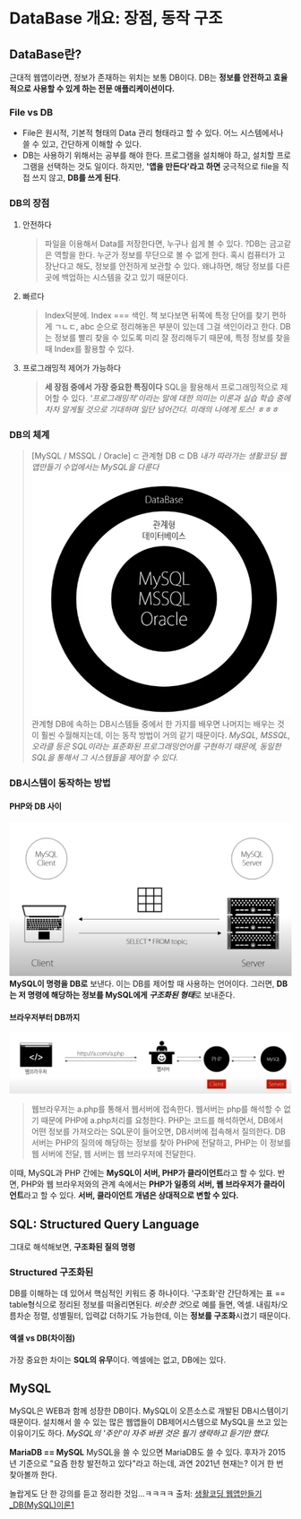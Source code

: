 # DataBase 개요: 장점, 동작 구조

## DataBase란?
근대적 웹앱이라면, 정보가 존재하는 위치는 보통 DB이다. DB는 **정보를 안전하고 효율적으로 사용할 수 있게 하는 전문 애플리케이션이다.**

### File vs DB
* File은 원시적, 기본적 형태의 Data 관리 형태라고 할 수 있다. 어느 시스템에서나 쓸 수 있고, 간단하게 이해할 수 있다.
* DB는 사용하기 위해서는 공부를 해야 한다. 프로그램을 설치해야 하고, 설치할 프로그램을 선택하는 것도 일이다.
하지만,
**'앱을 만든다'라고 하면** 궁극적으로 file을 직접 쓰지 않고, **DB를 쓰게 된다**.

### DB의 장점
1. 안전하다
    > 파일을 이용해서 Data를 저장한다면, 누구나 쉽게 볼 수 있다. ?DB는 금고같은 역할을 한다. 누군가 정보를 무단으로 볼 수 없게 한다. 혹시 컴퓨터가 고장난다고 해도, 정보를 안전하게 보관할 수 있다. 왜냐하면, 해당 정보를 다른 곳에 백업하는 시스템을 갖고 있기 때문이다.
2. 빠르다
    > Index덕분에. Index === 색인. 책 보다보면 뒤쪽에 특정 단어를 찾기 편하게 ㄱㄴㄷ, abc 순으로 정리해놓은 부분이 있는데 그걸 색인이라고 한다.
    DB는 정보를 빨리 찾을 수 있도록 미리 잘 정리해두기 때문에, 특정 정보를 찾을 때 Index를 활용할 수 있다.
3. 프로그래밍적 제어가 가능하다
    >**세 장점 중에서 가장 중요한 특징이다**
    SQL을 활용해서 프로그래밍적으로 제어할 수 있다.
    *'프로그래밍적'이라는 말에 대한 의미는 이론과 실습 학습 중에 차차 알게될 것으로 기대하며 일단 넘어간다. 미래의 나에게 토스! ㅎㅎㅎ*

### DB의 체계
> [MySQL / MSSQL / Oracle] ⊂ 관계형 DB ⊂ DB
*내가 따라가는 생활코딩 웹앱만들기 수업에서는 MySQL을 다룬다*
![DB system](./img/DBsys.png)
관계형 DB에 속하는 DB시스템들 중에서 한 가지를 배우면 나머지는 배우는 것이 훨씬 수월해지는데, 이는 동작 방법이 거의 같기 때문이다.
*MySQL, MSSQL, 오라클 등은 SQL이라는 표준화된 프로그래밍언어를 구현하기 때문에, 동일한 SQL을 통해서 그 시스템들을 제어할 수 있다.*


### DB시스템이 동작하는 방법
#### PHP와 DB 사이
![DB and PHP](./img/DBandPHP.png)
**MySQL이 명령을 DB로** 보낸다. 이는 DB를 제어할 때 사용하는 언어이다.
그러면, **DB는 저 명령에 해당하는 정보를 MySQL에게 *구조화된 형태***로 보내준다.

#### 브라우저부터 DB까지
![Browser to DB](./img/BrowserToDB_SC.png)
> 웹브라우저는 a.php를 통해서 웹서버에 접속한다.
> 웹서버는 php를 해석할 수 없기 때문에 PHP에 a.php처리를 요청한다.
> PHP는 코드를 해석하면서, DB에서 어떤 정보를 가져오라는 SQL문이 들어오면, DB서버에 접속해서 질의한다.
> DB서버는 PHP의 질의에 해당하는 정보를 찾아 PHP에 전달하고,
> PHP는 이 정보를 웹 서버에 전달,
> 웹 서버는 웹 브라우저에 전달한다.

이때, MySQL과 PHP 간에는 **MySQL이 서버, PHP가 클라이언트**라고 할 수 있다.
반면, PHP와 웹 브라우저와의 관계 속에서는 **PHP가 일종의 서버, 웹 브라우저가 클라이언트**라고 할 수 있다.
**서버, 클라이언트 개념은 상대적으로 변할 수 있다.**


## SQL: Structured Query Language
그대로 해석해보면, **구조화된 질의 명령**

### Structured 구조화된
DB를 이해하는 데 있어서 핵심적인 키워드 중 하나이다.
'구조화'란 간단하게는 표 == table형식으로 정리된 정보를 떠올리면된다.
*비슷한 것*으로 예를 들면, 엑셀. 내림차/오름차순 정렬, 성별필터, 입력값 더하기도 가능한데, 이는 **정보를 구조화**시켰기 때문이다.

#### 엑셀 vs DB(차이점)
가장 중요한 차이는 **SQL의 유무**이다. 엑셀에는 없고, DB에는 있다.


## MySQL
MySQL은 WEB과 함께 성장한 DB이다. MySQL이 오픈소스로 개발된 DB시스템이기 때문이다. 설치해서 쓸 수 있는 많은 웹앱들이 DB제어시스템으로 MySQL을 쓰고 있는 이유이기도 하다.
*MySQL의 '주인'이 자주 바뀐 것은 필기 생략하고 듣기만 했다.*

**MariaDB == MySQL**
MySQL을 쓸 수 있으면 MariaDB도 쓸 수 있다. 후자가 2015년 기준으로 "요즘 한창 발전하고 있다"라고 하는데, 과연 2021년 현재는? 이거 한 번 찾아볼까 한다.


놀랍게도 단 한 강의를 듣고 정리한 것임...ㅋㅋㅋㅋ
출처: [생활코딩 웹앱만들기_DB(MySQL)이론1](https://youtu.be/GKlUJkvLd6c)